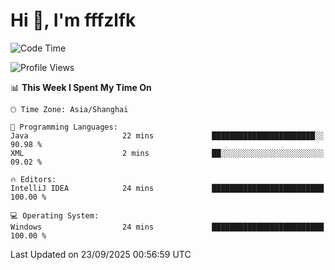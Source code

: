 # Hi 👋, I'm fffzlfk

<!--START_SECTION:waka-->
![Code Time](http://img.shields.io/badge/Code%20Time-1%2C376%20hrs%2028%20mins-blue)

![Profile Views](http://img.shields.io/badge/Profile%20Views-0-blue)

📊 **This Week I Spent My Time On** 

```text
🕑︎ Time Zone: Asia/Shanghai

💬 Programming Languages: 
Java                     22 mins             ███████████████████████░░   90.98 % 
XML                      2 mins              ██░░░░░░░░░░░░░░░░░░░░░░░   09.02 % 

🔥 Editors: 
IntelliJ IDEA            24 mins             █████████████████████████   100.00 % 

💻 Operating System: 
Windows                  24 mins             █████████████████████████   100.00 % 
```


 Last Updated on 23/09/2025 00:56:59 UTC
<!--END_SECTION:waka-->
